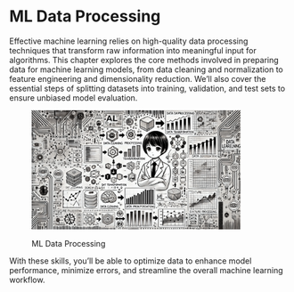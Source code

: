 # ML Data Processing

Effective machine learning relies on high-quality data processing techniques that transform raw information into meaningful input for algorithms. This chapter explores the core methods involved in preparing data for machine learning models, from data cleaning and normalization to feature engineering and dimensionality reduction. We’ll also cover the essential steps of splitting datasets into training, validation, and test sets to ensure unbiased model evaluation.&#x20;

<div align="left"><figure><img src="../../../.gitbook/assets/ml-data-processing.png" alt="" width="375"><figcaption><p>ML Data Processing</p></figcaption></figure></div>

With these skills, you’ll be able to optimize data to enhance model performance, minimize errors, and streamline the overall machine learning workflow.
